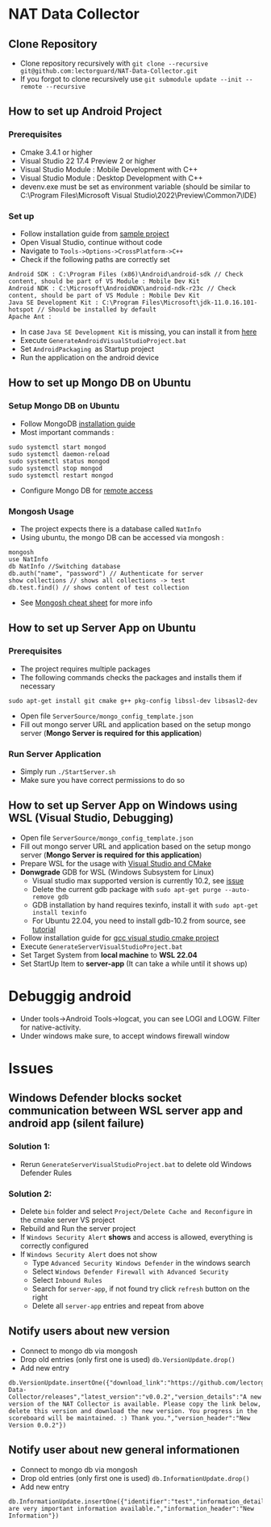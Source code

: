 # NAT Data Collector

## Clone Repository

* Clone repository recursively with `git clone --recursive git@github.com:lectorguard/NAT-Data-Collector.git`
* If you forgot to clone recursively use `git submodule update --init --remote --recursive`

## How to set up Android Project

### Prerequisites

* Cmake 3.4.1 or higher
* Visual Studio 22 17.4 Preview 2 or higher
* Visual Studio Module : Mobile Development with C++
* Visual Studio Module : Desktop Development with C++
* devenv.exe must be set as environment variable (should be similar to C:\Program Files\Microsoft Visual Studio\2022\Preview\Common7\IDE)

### Set up

* Follow installation guide from [sample project](https://github.com/lectorguard/Android-CMake-VisualStudio-Sample)
* Open Visual Studio, continue without code
* Navigate to `Tools->Options->CrossPlatform->C++`
* Check if the following paths are correctly set
```
Android SDK : C:\Program Files (x86)\Android\android-sdk // Check content, should be part of VS Module : Mobile Dev Kit
Android NDK : C:\Microsoft\AndroidNDK\android-ndk-r23c // Check content, should be part of VS Module : Mobile Dev Kit
Java SE Development Kit : C:\Program Files\Microsoft\jdk-11.0.16.101-hotspot // Should be installed by default
Apache Ant : 
```
* In case `Java SE Development Kit` is missing, you can install it from [here](https://aka.ms/download-jdk/microsoft-jdk-11.0.12.7.1-windows-x64.msi) 
* Execute `GenerateAndroidVisualStudioProject.bat`
* Set `AndroidPackaging `as Startup project
* Run the application on the android device

## How to set up Mongo DB on Ubuntu

### Setup Mongo DB on Ubuntu

* Follow MongoDB [installation guide](https://www.mongodb.com/docs/manual/tutorial/install-mongodb-on-ubuntu/)
* Most important commands :
```
sudo systemctl start mongod
sudo systemctl daemon-reload
sudo systemctl status mongod
sudo systemctl stop mongod
sudo systemctl restart mongod
```
* Configure Mongo DB for [remote access](https://indianceo.medium.com/how-to-connect-to-your-remote-mongodb-server-68725a8e53f)

### Mongosh Usage

* The project expects there is a database called `NatInfo`
* Using ubuntu, the mongo DB can be accessed via mongosh : 
```
mongosh
use NatInfo
db NatInfo //Switching database
db.auth("name", "password") // Authenticate for server
show collections // shows all collections -> test
db.test.find() // shows content of test collection
```
* See [Mongosh cheat sheet](https://www.mongodb.com/developer/products/mongodb/cheat-sheet/) for more info

## How to set up Server App on Ubuntu

### Prerequisites

* The project requires multiple packages
* The following commands checks the packages and installs them if necessary

`sudo apt-get install git cmake g++ pkg-config libssl-dev libsasl2-dev`

* Open file `ServerSource/mongo_config_template.json`
* Fill out mongo server URL and application based on the setup mongo server (**Mongo Server is required for this application**)

### Run Server Application

* Simply run `./StartServer.sh`
* Make sure you have correct permissions to do so

## How to set up Server App on Windows using WSL (Visual Studio, Debugging)

* Open file `ServerSource/mongo_config_template.json`
* Fill out mongo server URL and application based on the setup mongo server (**Mongo Server is required for this application**)
* Prepare WSL for the usage with [Visual Studio and CMake](https://learn.microsoft.com/en-us/cpp/build/walkthrough-build-debug-wsl2?view=msvc-170)
* **Donwgrade** GDB for WSL (Windows Subsystem for Linux) 
  * Visual studio max supported version is currently 10.2, see [issue](https://github.com/microsoft/vscode-cpptools/issues/9704)
  * Delete the current gdb package with `sudo apt-get purge --auto-remove gdb`
  * GDB installation by hand requires texinfo, install it with `sudo apt-get install texinfo`
  * For Ubuntu 22.04, you need to install gdb-10.2 from source, see [tutorial](http://www.gdbtutorial.com/tutorial/how-install-gdb)  
* Follow installation guide for [gcc visual studio cmake project](https://www.youtube.com/watch?v=IKI2w75aAow)
* Execute `GenerateServerVisualStudioProject.bat`
* Set Target System from **local machine** to **WSL 22.04**
* Set StartUp Item to **server-app** (It can take a while until it shows up)

# Debuggig android

* Under tools->Android Tools->logcat, you can see LOGI and LOGW. Filter for native-activity.
* Under windows make sure, to accept windows firewall window

# Issues 

## Windows Defender blocks socket communication between WSL server app and android app (silent failure)

### Solution 1: 

* Rerun `GenerateServerVisualStudioProject.bat` to delete old Windows Defender Rules

### Solution 2:

* Delete `bin` folder and select `Project/Delete Cache and Reconfigure` in the cmake server VS project
* Rebuild and Run the server project
* If `Windows Security Alert` **shows** and access is allowed, everything is correctly configured
* If `Windows Security Alert` does not show
	* Type `Advanced Security Windows Defender` in the windows search
	* Select `Windows Defender Firewall with Advanced Security`
	* Select `Inbound Rules`
	* Search for `server-app`, if not found try click `refresh` button on the right
	* Delete all `server-app` entries and repeat from above

## Notify users about new version

* Connect to mongo db via mongosh
* Drop old entries (only first one is used) `db.VersionUpdate.drop()`
* Add new entry
```
db.VersionUpdate.insertOne({"download_link":"https://github.com/lectorguard/NAT-Data-Collector/releases","latest_version":"v0.0.2","version_details":"A new version of the NAT Collector is available. Please copy the link below, delete this version and download the new version. You progress in the scoreboard will be maintained. :) Thank you.","version_header":"New Version 0.0.2"})
```

## Notify user about new general informationen

* Connect to mongo db via mongosh
* Drop old entries (only first one is used) `db.InformationUpdate.drop()`
* Add new entry
```
db.InformationUpdate.insertOne({"identifier":"test","information_details":"There are very important information available.","information_header":"New Information"})
```


